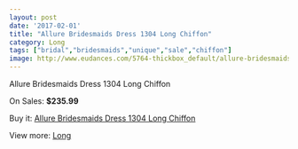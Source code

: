 ```yaml
---
layout: post
date: '2017-02-01'
title: "Allure Bridesmaids Dress 1304 Long Chiffon"
category: Long
tags: ["bridal","bridesmaids","unique","sale","chiffon"]
image: http://www.eudances.com/5764-thickbox_default/allure-bridesmaids-dress-1304-long-chiffon.jpg
---
```

Allure Bridesmaids Dress 1304 Long Chiffon

On Sales: **$235.99**
<a href="https://www.eudances.com/en/long/2011-allure-bridesmaids-dress-1304-long-chiffon.html"><amp-img layout="responsive" width="600" height="600" src="//www.eudances.com/5764-thickbox_default/allure-bridesmaids-dress-1304-long-chiffon.jpg" alt="Allure Bridesmaids Dress 1304 Long Chiffon 0" /></a>
<a href="https://www.eudances.com/en/long/2011-allure-bridesmaids-dress-1304-long-chiffon.html"><amp-img layout="responsive" width="600" height="600" src="//www.eudances.com/5765-thickbox_default/allure-bridesmaids-dress-1304-long-chiffon.jpg" alt="Allure Bridesmaids Dress 1304 Long Chiffon 1" /></a>

Buy it: [Allure Bridesmaids Dress 1304 Long Chiffon](https://www.eudances.com/en/long/2011-allure-bridesmaids-dress-1304-long-chiffon.html "Allure Bridesmaids Dress 1304 Long Chiffon")

View more: [Long](https://www.eudances.com/en/21-long "Long")